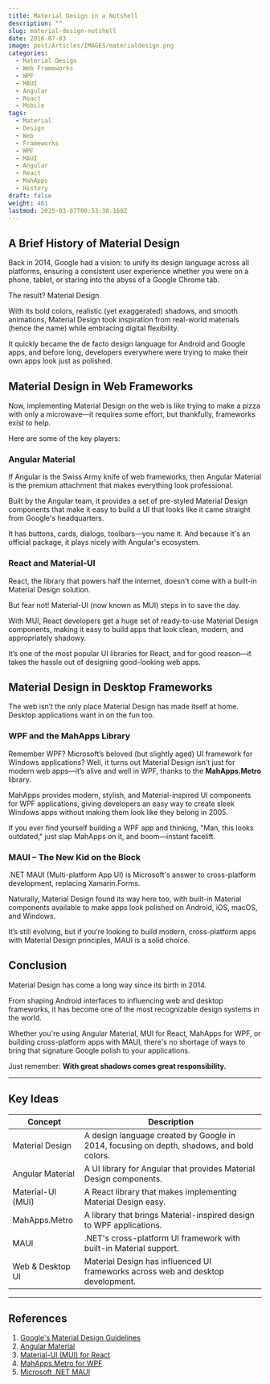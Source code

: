 ```yaml
---
title: Material Design in a Nutshell
description: ""
slug: material-design-nutshell
date: 2016-07-03
image: post/Articles/IMAGES/materialdesign.png
categories:
  - Material Design
  - Web Frameworks
  - WPF
  - MAUI
  - Angular
  - React
  - Mobile
tags:
  - Material
  - Design
  - Web
  - Frameworks
  - WPF
  - MAUI
  - Angular
  - React
  - MahApps
  - History
draft: false
weight: 461
lastmod: 2025-03-07T00:53:38.160Z
---
```

<!-- 
# The Wild World of Material Design: From History to Modern Frameworks

## Introduction

Material Design. The sleek, smooth, and overly obsessed-with-shadows design language brought to life by Google. 

If you've ever used an Android phone, a Google app, or even a web app with suspiciously good-looking buttons, you've already experienced Material Design in action. 

It's like the Swiss Army knife of UI design, but with more drop shadows.

But how did we get here? And why does every UI framework seem to have its own version of Material Design? Buckle up, because we're about to take a deep dive into the history, evolution, and framework adaptations of Material Design—from WPF to MAUI, Angular to React, and even a special shoutout to MahApps for keeping WPF alive and stylish.
-->

## A Brief History of Material Design

Back in 2014, Google had a vision: to unify its design language across all platforms, ensuring a consistent user experience whether you were on a phone, tablet, or staring into the abyss of a Google Chrome tab.

The result? Material Design.

With its bold colors, realistic (yet exaggerated) shadows, and smooth animations, Material Design took inspiration from real-world materials (hence the name) while embracing digital flexibility.

It quickly became the de facto design language for Android and Google apps, and before long, developers everywhere were trying to make their own apps look just as polished.

## Material Design in Web Frameworks

Now, implementing Material Design on the web is like trying to make a pizza with only a microwave—it requires some effort, but thankfully, frameworks exist to help.

Here are some of the key players:

### **Angular Material**

If Angular is the Swiss Army knife of web frameworks, then Angular Material is the premium attachment that makes everything look professional.

Built by the Angular team, it provides a set of pre-styled Material Design components that make it easy to build a UI that looks like it came straight from Google's headquarters.

It has buttons, cards, dialogs, toolbars—you name it. And because it's an official package, it plays nicely with Angular's ecosystem.

### **React and Material-UI**

React, the library that powers half the internet, doesn't come with a built-in Material Design solution.

But fear not! Material-UI (now known as MUI) steps in to save the day.

With MUI, React developers get a huge set of ready-to-use Material Design components, making it easy to build apps that look clean, modern, and appropriately shadowy.

It’s one of the most popular UI libraries for React, and for good reason—it takes the hassle out of designing good-looking web apps.

## Material Design in Desktop Frameworks

The web isn’t the only place Material Design has made itself at home. Desktop applications want in on the fun too.

### **WPF and the MahApps Library**

Remember WPF? Microsoft’s beloved (but slightly aged) UI framework for Windows applications? Well, it turns out Material Design isn’t just for modern web apps—it’s alive and well in WPF, thanks to the **MahApps.Metro** library.

MahApps provides modern, stylish, and Material-inspired UI components for WPF applications, giving developers an easy way to create sleek Windows apps without making them look like they belong in 2005.

If you ever find yourself building a WPF app and thinking, "Man, this looks outdated," just slap MahApps on it, and boom—instant facelift.

### **MAUI – The New Kid on the Block**

.NET MAUI (Multi-platform App UI) is Microsoft's answer to cross-platform development, replacing Xamarin.Forms.

Naturally, Material Design found its way here too, with built-in Material components available to make apps look polished on Android, iOS, macOS, and Windows.

It’s still evolving, but if you’re looking to build modern, cross-platform apps with Material Design principles, MAUI is a solid choice.

## Conclusion

Material Design has come a long way since its birth in 2014.

From shaping Android interfaces to influencing web and desktop frameworks, it has become one of the most recognizable design systems in the world.

Whether you're using Angular Material, MUI for React, MahApps for WPF, or building cross-platform apps with MAUI, there's no shortage of ways to bring that signature Google polish to your applications.

Just remember: **With great shadows comes great responsibility.**

***

## Key Ideas

| Concept           | Description                                                                               |
| ----------------- | ----------------------------------------------------------------------------------------- |
| Material Design   | A design language created by Google in 2014, focusing on depth, shadows, and bold colors. |
| Angular Material  | A UI library for Angular that provides Material Design components.                        |
| Material-UI (MUI) | A React library that makes implementing Material Design easy.                             |
| MahApps.Metro     | A library that brings Material-inspired design to WPF applications.                       |
| MAUI              | .NET's cross-platform UI framework with built-in Material support.                        |
| Web & Desktop UI  | Material Design has influenced UI frameworks across web and desktop development.          |

***

## References

1. [Google's Material Design Guidelines](https://material.io/design/)
2. [Angular Material](https://material.angular.io/)
3. [Material-UI (MUI) for React](https://mui.com/)
4. [MahApps.Metro for WPF](https://mahapps.com/)
5. [Microsoft .NET MAUI](https://learn.microsoft.com/en-us/dotnet/maui/)
